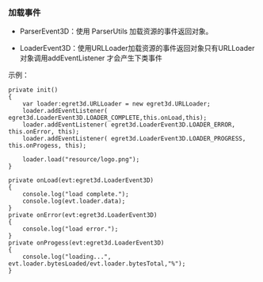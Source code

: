
### 加载事件
         
* ParserEvent3D：使用 ParserUtils 加载资源的事件返回对象。

* LoaderEvent3D：使用URLLoader加载资源的事件返回对象只有URLLoader对象调用addEventListener 才会产生下类事件

示例：
        
```
private init()
{
	var loader:egret3d.URLLoader = new egret3d.URLLoader;
	loader.addEventListener( egret3d.LoaderEvent3D.LOADER_COMPLETE,this.onLoad,this);
	loader.addEventListener( egret3d.LoaderEvent3D.LOADER_ERROR, this.onError, this);
	loader.addEventListener( egret3d.LoaderEvent3D.LOADER_PROGRESS, this.onProgess, this);

	loader.load("resource/logo.png");
}

private onLoad(evt:egret3d.LoaderEvent3D)
{
	console.log("load complete.");
	console.log(evt.loader.data);
}
private onError(evt:egret3d.LoaderEvent3D)
{
	console.log("load error.");
}
private onProgess(evt:egret3d.LoaderEvent3D)
{
	console.log("loading...", evt.loader.bytesLoaded/evt.loader.bytesTotal,"%");
}
```

